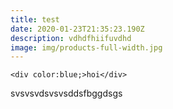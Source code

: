 ```yaml
---
title: test
date: 2020-01-23T21:35:23.190Z
description: vdhdfhiifuvdhd
image: img/products-full-width.jpg
---
```



```
<div color:blue;>hoi</div>
```

svsvsvdsvsvsddsfbggdsgs

